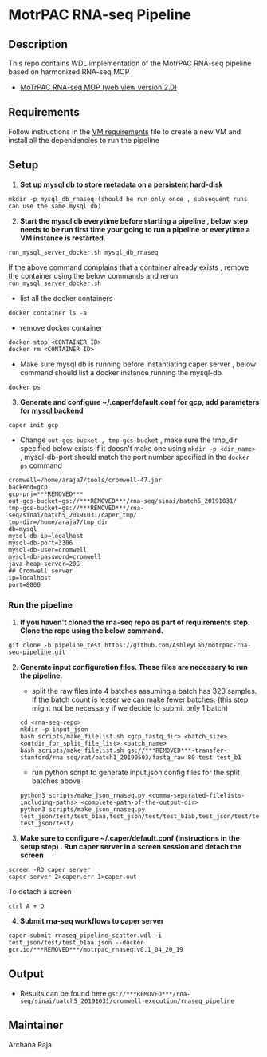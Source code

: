 MotrPAC RNA-seq Pipeline
=================================================
Description
-------------------------------------------------
This repo contains WDL implementation of the MotrPAC RNA-seq pipeline based on harmonized RNA-seq MOP
* [MoTrPAC RNA-seq MOP (web view version 2.0)](https://docs.google.com/document/d/e/2PACX-1vRFurZraZfxfMd5BWfIQEnETlalDNjQPyMjS7TCTgc3MMlMtB_-tmJfEK7lmRV7GD30I7R9-ISX3kuM/pub)

Requirements
--------------------------------------------------
Follow instructions in the [VM requirements](https://github.com/AshleyLab/motrpac-rna-seq-pipeline/blob/pipeline_test/vm_requirements.txt) file to create a new VM and install all the dependencies to run the pipeline

Setup
--------------------------------------------------
1. **Set up mysql db to store metadata on a persistent hard-disk**
```
mkdir -p mysql_db_rnaseq (should be run only once , subsequent runs can use the same mysql db)
```

2. **Start the mysql db everytime before starting a pipeline , below step needs to be run first time your going to run a pipeline or everytime a VM instance is restarted.**


```
run_mysql_server_docker.sh mysql_db_rnaseq
```
If the above command complains that a container already exists , remove the container using the below commands and rerun `run_mysql_server_docker.sh`
 
* list all the docker containers
 ```
 docker container ls -a
 ```
* remove docker container
```
docker stop <CONTAINER ID>
docker rm <CONTAINER ID>
```
* Make sure mysql db is running before instantiating caper server , below command should list a docker instance running the mysql-db
 ```
 docker ps
 ```
 
3. **Generate and configure ~/.caper/default.conf for gcp, add parameters for mysql backend** 
```
caper init gcp
```
* Change `out-gcs-bucket , tmp-gcs-bucket` , make sure the tmp_dir specified below exists if it doesn't make one using `mkdir -p <dir_name>` , mysql-db-port should match the port number specified in the `docker ps` command

```
cromwell=/home/araja7/tools/cromwell-47.jar
backend=gcp
gcp-prj=***REMOVED***
out-gcs-bucket=gs://***REMOVED***/rna-seq/sinai/batch5_20191031/
tmp-gcs-bucket=gs://***REMOVED***/rna-seq/sinai/batch5_20191031/caper_tmp/
tmp-dir=/home/araja7/tmp_dir
db=mysql
mysql-db-ip=localhost
mysql-db-port=3306
mysql-db-user=cromwell
mysql-db-password=cromwell
java-heap-server=20G
## Cromwell server
ip=localhost
port=8000

```

### Run the pipeline

1. **If you haven't cloned the rna-seq repo as part of requirements step. Clone the repo using the below command.**
```
git clone -b pipeline_test https://github.com/AshleyLab/motrpac-rna-seq-pipeline.git 
```
2. **Generate input configuration files. These files are necessary to run the pipeline.**

	* split the raw files into 4 batches assuming a batch has 320 samples. If the batch count is lesser we can make fewer batches. (this step might not be necessary if we decide to submit only 1 batch)
	
	```
	cd <rna-seq-repo>   
   mkdir -p input_json
   bash scripts/make_filelist.sh <gcp_fastq_dir> <batch_size> <outdir_for_split_file_list> <batch_name>
   bash scripts/make_filelist.sh gs://***REMOVED***-transfer-stanford/rna-seq/rat/batch1_20190503/fastq_raw 80 test test_b1
   
   ```
	* run python script to generate input.json config files for the split batches above
	
	```
	python3 scripts/make_json_rnaseq.py <comma-separated-filelists-including-paths> <complete-path-of-the-output-dir> 
	python3 scripts/make_json_rnaseq.py test_json/test/test_b1aa,test_json/test/test_b1ab,test_json/test/test_b1ac,test_json/test/test_b1ad test_json/test/
	```
	
3. **Make sure to configure ~/.caper/default.conf (instructions in the setup step) . Run caper server in a screen session and detach the screen**

```
screen -RD caper_server
caper server 2>caper.err 1>caper.out

```
To detach a screen
```
ctrl A + D
```	    
4. **Submit rna-seq workflows to caper server**

```
caper submit rnaseq_pipeline_scatter.wdl -i test_json/test/test_b1aa.json --docker gcr.io/***REMOVED***/motrpac_rnaseq:v0.1_04_20_19
```

Output
---------------------------------------------------

* Results can be found here `gs://***REMOVED***/rna-seq/sinai/batch5_20191031/cromwell-execution/rnaseq_pipeline`

Maintainer
----------------------------------------------------
Archana Raja





